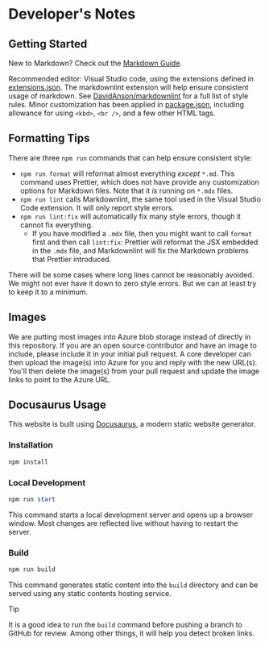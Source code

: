 # Developer's Notes

## Getting Started

New to Markdown? Check out the [Markdown Guide](https://www.markdownguide.org/).

Recommended editor: Visual Studio code, using the extensions defined in [extensions.json](./.vscode/extensions.json). The markdownlint extension will help ensure consistent usage of markdown. See [DavidAnson/markdownlint](https://github.com/DavidAnson/markdownlint) for a full list of style rules. Minor customization has been applied in [package.json](./package.json), including allowance for using `<kbd>`, `<br />`, and a few other HTML tags.

## Formatting Tips

There are three `npm run` commands that can help ensure consistent style:

* `npm run format` will reformat almost everything _except_ `*.md`. This command uses Prettier, which does not have provide any customization options for Markdown files. Note that it _is_ running on `*.mdx` files.
* `npm run lint` calls Markdownlint, the same tool used in the Visual Studio Code extension. It will only report style errors.
* `npm run lint:fix` will automatically fix many style errors, though it cannot fix everything.
  * If you have modified a `.mdx` file, then you might want to call `format` first and then call `lint:fix`: Prettier will reformat the JSX embedded in the `.mdx` file, and Markdownlint will fix the Markdown problems that Prettier introduced.

There will be some cases where long lines cannot be reasonably avoided. We might not ever have it down to zero style errors. But we can at least try to keep it to a minimum.

## Images

We are putting most images into Azure blob storage instead of directly in this repository. If you are an open source contributor and have an image to include, please include it in your initial pull request. A core developer can then upload the image(s) into Azure for you and reply with the new URL(s). You'll then delete the image(s) from your pull request and update the image links to point to the Azure URL.

## Docusaurus Usage

This website is built using [Docusaurus](https://docusaurus.io/), a modern static website generator.

### Installation

```powershell
npm install
```

### Local Development

```powershell
npm run start
```

This command starts a local development server and opens up a browser window. Most changes are reflected live without having to restart the server.

### Build

```powershell
npm run build
```

This command generates static content into the `build` directory and can be served using any static contents hosting service.

> [!TIP]
> It is a good idea to run the `build` command before pushing a branch to GitHub for review. Among other things, it will help you detect broken links.

